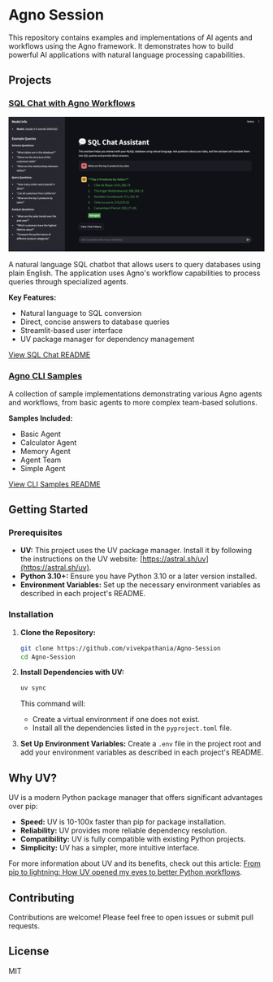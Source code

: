 # Agno Session

This repository contains examples and implementations of AI agents and workflows using the Agno framework. It demonstrates how to build powerful AI applications with natural language processing capabilities.

## Projects

### [SQL Chat with Agno Workflows](sql-chat/README.md)

![SQL Chat Application](https://github.com/vivekpathania/Agno-Session/blob/main/assets/sql-chat.png?raw=true)

A natural language SQL chatbot that allows users to query databases using plain English. The application uses Agno's workflow capabilities to process queries through specialized agents.

**Key Features:**
- Natural language to SQL conversion
- Direct, concise answers to database queries
- Streamlit-based user interface
- UV package manager for dependency management

[View SQL Chat README](sql-chat/README.md)

### [Agno CLI Samples](cli-samples/README.md)

A collection of sample implementations demonstrating various Agno agents and workflows, from basic agents to more complex team-based solutions.

**Samples Included:**
- Basic Agent
- Calculator Agent
- Memory Agent
- Agent Team
- Simple Agent

[View CLI Samples README](cli-samples/README.md)

## Getting Started

### Prerequisites

* **UV:** This project uses the UV package manager. Install it by following the instructions on the UV website: [https://astral.sh/uv](https://astral.sh/uv).
* **Python 3.10+:** Ensure you have Python 3.10 or a later version installed.
* **Environment Variables:** Set up the necessary environment variables as described in each project's README.

### Installation

1. **Clone the Repository:**
   ```bash
   git clone https://github.com/vivekpathania/Agno-Session
   cd Agno-Session
   ```

2. **Install Dependencies with UV:**
   ```bash
   uv sync
   ```
   This command will:
   * Create a virtual environment if one does not exist.
   * Install all the dependencies listed in the `pyproject.toml` file.

3. **Set Up Environment Variables:**
   Create a `.env` file in the project root and add your environment variables as described in each project's README.

## Why UV?

UV is a modern Python package manager that offers significant advantages over pip:

* **Speed:** UV is 10-100x faster than pip for package installation.
* **Reliability:** UV provides more reliable dependency resolution.
* **Compatibility:** UV is fully compatible with existing Python projects.
* **Simplicity:** UV has a simpler, more intuitive interface.

For more information about UV and its benefits, check out this article: [From pip to lightning: How UV opened my eyes to better Python workflows](https://medium.com/@viveksinghpathania/from-pip-to-lightning-how-uv-opened-my-eyes-to-better-python-workflows-dfa50e8a5893).

## Contributing

Contributions are welcome! Please feel free to open issues or submit pull requests.

## License

MIT 